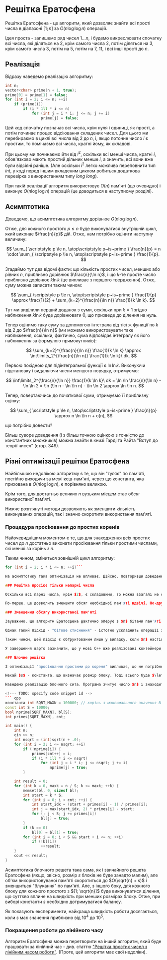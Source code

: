# Решітка Ератосфена

Решітка Ератосфена - це алгоритм, який дозволяє знайти всі прості числа в діапазоні $[1; n]$ за $O(n \log \log n)$ операцій.

Ідея проста - запишемо ряд чисел $1 \ldots n$, і будемо викреслювати спочатку всі числа, які діляться на $2$, крім самого числа $2$, потім діляться на $3$, крім самого числа $3$, потім на $5$, потім на $7$, $11$, і всі інші прості до $n$.

## Реалізація

Відразу наведемо реалізацію алгоритму:

<!--- TODO: specify code snippet id -->
``` cpp
int n;
vector<char> prime(n + 1, true);
prime[0] = prime[1] = false;
for (int i = 2; i <= n; ++i)
    if (prime[i])
        if (i * 1ll * i <= n)
            for (int j = i * i; j <= n; j += i)
                prime[j] = false;
```

Цей код спочатку позначає всі числа, крім нуля і одиниці, як прості, а потім починає процес відсіювання складених чисел. Для цього ми перебираємо в циклі всі числа від $2$ до $n$, і, якщо поточне число $i$ є простим, то помічаємо всі числа, кратні йому, як складові.

При цьому ми починаємо йти від $i^2$, оскільки всі менші числа, кратні $i$, обов'язково мають простий дільник менше $i$, а значить, всі вони вже були відсіяні раніше. (Але оскільки $i^2$ легко можливо переповнити тип $int$, у коді перед іншим вкладеним циклом робиться додаткова перевірка з використанням типу $long~long$).

При такій реалізації алгоритм використовує $O(n)$ пам'яті (що очевидно) і виконує $O(n \log \log n)$ операцій (це доводиться в наступному розділі).

## Асимптотика

Доведемо, що асимптотика алгоритму дорівнює $O(n \log \log n)$.

Отже, для кожного простого $p \le n$ буде виконуватися внутрішній цикл, який виконає $\frac{n}{p}$ дій. Отже, нам потрібно оцінити наступну величину:

$$
\sum_{ \scriptstyle p \le n, \atop\scriptstyle p~is~prime } \frac{n}{p} = n \cdot \sum_{ \scriptstyle p \le n, \atop\scriptstyle p~is~prime } \frac{1}{p}.
$$

Згадаймо тут два відомі факти: що кількість простих чисел, менших або рівних $n$, приблизно дорівнює $\frac{n}{\ln n}$, і що $k$-те просте число приблизно дорівнює $k \ln k$ (це випливає з першого твердження). Отже, суму можна записати таким чином:

$$
\sum_{ \scriptstyle p \le n, \atop\scriptstyle p~is~prime } \frac{1}{p} \approx \frac{1}{2} + \sum_{k=2}^{\frac{n}{\ln n}} \frac{1}{k \ln k}.
$$

Тут ми виділили перший доданок з суми, оскільки при $k = 1$ згідно наближення $k \ln k$ буде дорівнювати $0$, що призведе до ділення на нуль.

Тепер оцінимо таку суму за допомогою інтеграла від тієї ж функції по $k$ від $2$ до $\frac{n}{\ln n}$ (ми можемо використовувати таке наближення, оскільки, фактично, сума відповідає інтегралу як його наближення за формулою прямокутників):

$$
\sum_{k=2}^{\frac{n}{\ln n}} \frac{1}{k \ln k} \approx \int\limits_2^{\frac{n}{\ln n}} \frac{1}{k \ln k}\ dk.
$$

Первою похідною для підінтегральної функції є $\ln \ln k$. Виконуючи підстановку і видаляючи члени меншого порядку, отримуємо:

$$
\int\limits_2^{\frac{n}{\ln n}} \frac{1}{k \ln k}\ dk = \ln \ln \frac{n}{\ln n} - \ln \ln 2 = \ln (\ln n - \ln \ln n) - \ln \ln 2 \approx \ln \ln n.
$$

Тепер, повертаючись до початкової суми, отримуємо її приблизну оцінку:

$$
\sum_{ \scriptstyle p \le n, \atop\scriptstyle p~is~prime } \frac{n}{p} \approx n \ln \ln n + o(n),
$$

що потрібно довести?

Більш суворе доведення (і з більш точною оцінкою з точністю до константних множників) можна знайти в книзі Гарді та Райта "Вступ до теорії чисел" (стор. 349).

## Різні оптимізації решітки Ератосфена

Найбільшою недолікою алгоритму є те, що він "гуляє" по пам'яті, постійно виходячи за межі кеш-пам'яті, через що константа, яка прихована в $O(n \log \log n)$, є порівняно великою.

Крім того, для достатньо великих $n$ вузьким місцем стає обсяг використаної пам'яті.

Нижче розглянуті методи дозволяють як зменшити кількість виконуваних операцій, так і значно скоротити використання пам'яті.

### Процедура просіювання до простих коренів

Найочевиднішим моментом є те, що для знаходження всіх простих чисел до $n$ достатньо виконати просіювання тільки простими числами, які менші за корінь з $n$.

Таким чином, зміниться зовнішній цикл алгоритму:

<!--- TODO: specify code snippet id -->
``` cpp
for (int i = 2; i * i <= n; ++i)```

На асимптотику така оптимізація не впливає. Дійсно, повторивши доведення, наведене вище, ми отримаємо оцінку $n \ln \ln \sqrt{n} + o(n)$, що, згідно з властивостями логарифма, асимптотично є те саме. Хоча кількість операцій помітно зменшиться.

### Решітка просіює тільки непарні числа

Оскільки всі парні числа, крім $2$, є складовими, то можна взагалі не обробляти жодне парне число і працювати тільки з непарними числами.

По-перше, це дозволить зменшити обсяг необхідної пам'яті вдвічі. По-друге, це зменшить кількість операцій, які виконує алгоритм, приблизно вдвічі.

### Зменшення обсягу використаної пам'яті

Зауважимо, що алгоритм Ератосфена фактично оперує з $n$ бітами пам'яті. Отже, можна істотно заощадити використання пам'яті, зберігаючи не $n$ байт - змінні булевого типу, а $n$ біт, тобто $n/8$ байтів пам'яті.

Однак такий підхід - "бітове стиснення" - істотно ускладнить операції з цими бітами. Будь-яке зчитування або запис біта буде вимагати кількох арифметичних операцій, що в підсумку призведе до сповільнення алгоритму.

Таким чином, цей підхід є обґрунтованим лише у випадку, коли $n$ настільки велике, що неможливо виділити $n$ байт пам'яті. Заощадивши пам'ять у $8$ разів, ми заплатимо за це значним уповільненням алгоритму.

У завершення варто зазначити, що у мові C++ вже реалізовані контейнери, які автоматично здійснюють бітове стиснення: vector<bool> та bitset<>. Однак, якщо швидкість роботи є дуже важливою, то краще реалізувати бітове стиснення вручну, за допомогою бітових операцій - на сьогоднішній день компілятори все ще не можуть згенерувати достатньо швидкий код.

### Блочне решітка

З оптимізації "просіювання простими до кореня" випливає, що не потрібно зберігати весь масив $prime[1 \ldots n]$ протягом усього часу. Для виконання просіювання достатньо зберігати лише прості числа до кореня з $n$, тобто $prime[1 \ldots \sqrt{n}]$, а решту масиву $prime$ можна будувати блоками, зберігаючи в поточний момент часу лише один блок.

Нехай $s$ - константа, що визначає розмір блоку. Тоді всього буде $\left\lceil \frac{n}{s} \right\rceil$ блоків, $k$-ий блок ($k = 0 \ldots \left\lfloor \frac{n}{s} \right\rfloor$) містить числа в інтервалі $[ks; ks+s-1]$. Будемо обробляти блоки по черзі, тобто для кожного $k$-го блоку будемо перебирати всі прості числа (від $1$ до $\sqrt{n}$) і виконувати ними просіювання тільки всередині поточного блоку. Акуратно варто обробляти перший блок: по-перше, прості числа з $[1; \sqrt{n}]$ не повинні вилучати самі себе, по-друге, числа $0$ і $1$ повинні бути особливо позначені як непрості. При обробці останнього блоку також випливає необхідність пам'ятати про те, що останнє потрібне число $n$ не обов'язково знаходиться в кінці блоку.

Наведемо реалізацію блочного сита. Програма зчитує число $n$ і знаходить кількість простих чисел від $1$ до $n$:

<!--- TODO: specify code snippet id -->
``` cpp
константа int SQRT_MAXN = 100000; // корінь з максимального значення N
const int S = 10000;
bool nprime[SQRT_MAXN], bl[S];
int primes[SQRT_MAXN], cnt;

int main() {
    int n;
    cin >> n;
    int nsqrt = (int)sqrt(n + .0);
    for (int i = 2; i <= nsqrt; ++i)
        if (!nprime[i]) {
            primes[cnt++] = i;
            if (i * 1ll * i <= nsqrt)
                for (int j = i * i; j <= nsqrt; j += i)
                    nprime[j] = true;
        }

    int result = 0;
    for (int k = 0, maxk = n / S; k <= maxk; ++k) {
        memset(bl, 0, sizeof bl);
        int start = k * S;
        for (int i = 0; i < cnt; ++i) {
            int start_idx = (start + primes[i] - 1) / primes[i];
            int j = max(start_idx, 2) * primes[i] - start;
            for (; j < S; j += primes[i])
                bl[j] = true;
        }
        if (k == 0)
            bl[0] = bl[1] = true;
        for (int i = 0; i < S && start + i <= n; ++i)
            if (!bl[i])
                ++result;
    }
    cout << result;
}
```

Асимптотика блочного решета така сама, як і звичайного решета Ератосфена (якщо, звісно, розмір $s$ блоків не буде занадто малим), але об'єм використовуваної пам'яті скоротиться до $O(\sqrt{n} + s)$ і зменшиться "блукання" по пам'яті. Але, з іншого боку, для кожного блоку для кожного простого з $[1; \sqrt{n}]$ буде виконуватися ділення, що суттєво вплине на швидкість при менших розмірах блоку. Отже, при виборі константи $s$ необхідно дотримуватися балансу.

Як показують експерименти, найкраща швидкість роботи досягається, коли $s$ має значення приблизно від $10^4$ до $10^5$.

### Покращення роботи до лінійного часу

Алгоритм Ератосфена можна перетворити на інший алгоритм, який буде працювати за лінійний час - див. статтю ["Решітка простих чисел з лінійним часом роботи"](prime_sieve_linear). (Проте, цей алгоритм має свої недоліки).